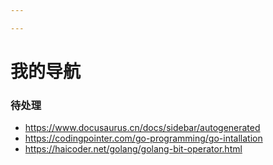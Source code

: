 ```yaml
---

---
```


# 我的导航

### 待处理

- https://www.docusaurus.cn/docs/sidebar/autogenerated
- https://codingpointer.com/go-programming/go-intallation
- https://haicoder.net/golang/golang-bit-operator.html
